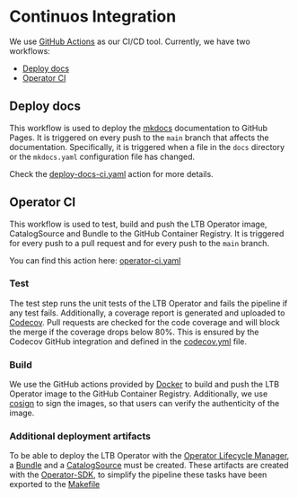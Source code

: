 # Continuos Integration

We use [GitHub Actions](https://github.com/features/actions) as our CI/CD tool.
Currently, we have two workflows:

- [Deploy docs](#deploy-docs)
- [Operator CI](#operator-ci)

## Deploy docs

This workflow is used to deploy the [mkdocs](https://www.mkdocs.org/) documentation to GitHub Pages.
It is triggered on every push to the `main` branch that affects the documentation. Specifically, it is triggered when a file in the `docs` directory or the `mkdocs.yaml` configuration file has changed.

Check the [deploy-docs-ci.yaml](https://github.com/Lab-Topology-Builder/LTB-K8s-Backend/edit/main/.github/workflows/deploy-docs-ci.yml) action for more details.

## Operator CI

This workflow is used to test, build and push the LTB Operator image, CatalogSource and Bundle to the GitHub Container Registry.
It is triggered for every push to a pull request and for every push to the `main` branch.

You can find this action here: [operator-ci.yaml](https://github.com/Lab-Topology-Builder/LTB-K8s-Backend/blob/main/.github/workflows/operator-ci.yml)

### Test

The test step runs the unit tests of the LTB Operator and fails the pipeline if any test fails.
Additionally, a coverage report is generated and uploaded to [Codecov](https://app.codecov.io/gh/Lab-Topology-Builder/LTB-K8s-Backend).
Pull requests are checked for the code coverage and will block the merge if the coverage drops below 80%. This is ensured by the Codecov GitHub integration and defined in the [codecov.yml](https://github.com/Lab-Topology-Builder/LTB-K8s-Backend/blob/main/codecov.yml) file.

### Build

We use the GitHub actions provided by [Docker](https://github.com/docker) to build and push the LTB Operator image to the GitHub Container Registry.
Additionally, we use [cosign](https://github.com/sigstore/cosign) to sign the images, so that users can verify the authenticity of the image.

### Additional deployment artifacts

To be able to deploy the LTB Operator with the [Operator Lifecycle Manager](https://olm.operatorframework.io/), a [Bundle](https://olm.operatorframework.io/docs/tasks/creating-operator-bundle/) and a [CatalogSource](https://olm.operatorframework.io/docs/tasks/creating-a-catalog/) must be created.
These artifacts are created with the [Operator-SDK](https://sdk.operatorframework.io/), to simplify the pipeline these tasks have been exported to the [Makefile](https://github.com/Lab-Topology-Builder/LTB-K8s-Backend/blob/main/Makefile)
